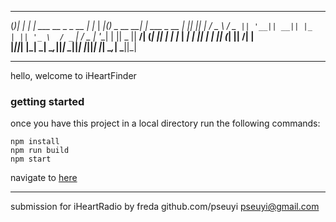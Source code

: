 _  _   _                     _    _____  _             _             
(_)| | | |  ___   __ _  _ __ | |_ |  ___|(_) _ __    __| |  ___  _ __
| || |_| | / _ \ / _` || '__|| __|| |_   | || '_ \  / _` | / _ \| '__|
| ||  _  ||  __/| (_| || |   | |_ |  _|  | || | | || (_| ||  __/| |   
|_||_| |_| \___| \__,_||_|    \__||_|    |_||_| |_| \__,_| \___||_|   

------------------------------------------
hello, welcome to iHeartFinder

### getting started

once you have this project in a local directory run the following commands:

```
npm install
npm run build
npm start
```

navigate to [here](localhost:3000)

------------------------------------------
submission for iHeartRadio by freda
github.com/pseuyi
pseuyi@gmail.com
